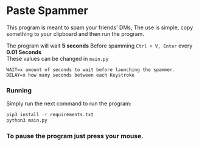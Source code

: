 # Paste Spammer

This program is meant to spam your friends' DMs,
The use is simple, copy something to your clipboard and then run the program.

The program will wait **5 seconds** Before spamming `Ctrl + V, Enter` every **0.01 Seconds** \
These values can be changed in `main.py`

    WAIT=x amount of seconds to wait before launching the spammer. 
    DELAY=x how many seconds between each Keystroke

### Running
Simply run the next command to run the program: 
```bash
pip3 install -r requirements.txt
python3 main.py
```
### To pause the program just press your mouse.
